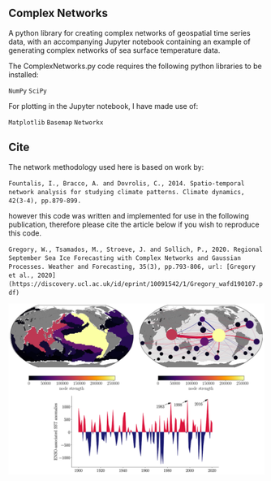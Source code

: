 ## Complex Networks
A python library for creating complex networks of geospatial time series data, with an accompanying Jupyter notebook containing an example of generating complex networks of sea surface temperature data.

The ComplexNetworks.py code requires the following python libraries to be installed:

`NumPy`
`SciPy`

For plotting in the Jupyter notebook, I have made use of:

`Matplotlib`
`Basemap`
`Networkx`

## Cite
The network methodology used here is based on work by:

`Fountalis, I., Bracco, A. and Dovrolis, C., 2014. Spatio-temporal network analysis for studying climate patterns. Climate dynamics, 42(3-4), pp.879-899.`

however this code was written and implemented for use in the following publication, therefore please cite the article below if you wish to reproduce this code.

`Gregory, W., Tsamados, M., Stroeve, J. and Sollich, P., 2020. Regional September Sea Ice Forecasting with Complex Networks and Gaussian Processes. Weather and Forecasting, 35(3), pp.793-806, url: [Gregory et al., 2020](https://discovery.ucl.ac.uk/id/eprint/10091542/1/Gregory_wafd190107.pdf)`




![alt text](https://github.com/William-gregory/ComplexNetworks/blob/main/images/SST_networks.png)
